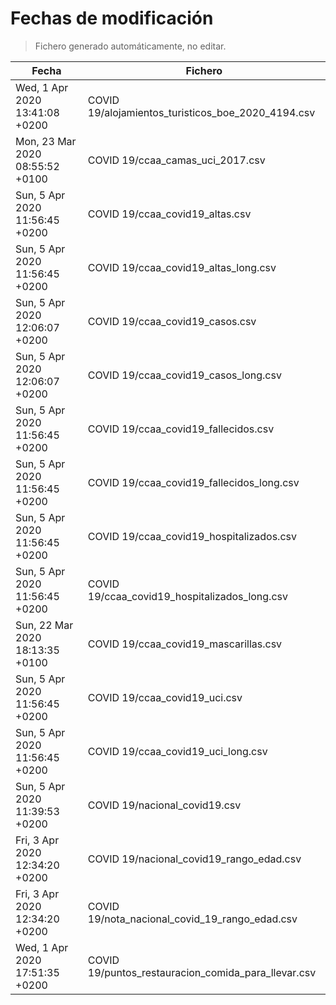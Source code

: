 # Fechas de modificación

> Fichero generado automáticamente, no editar.

| Fecha                           | Fichero                  |
|---------------------------------|--------------------------|
| Wed, 1 Apr 2020 13:41:08 +0200  | COVID 19/alojamientos_turisticos_boe_2020_4194.csv |
| Mon, 23 Mar 2020 08:55:52 +0100  | COVID 19/ccaa_camas_uci_2017.csv |
| Sun, 5 Apr 2020 11:56:45 +0200  | COVID 19/ccaa_covid19_altas.csv |
| Sun, 5 Apr 2020 11:56:45 +0200  | COVID 19/ccaa_covid19_altas_long.csv |
| Sun, 5 Apr 2020 12:06:07 +0200  | COVID 19/ccaa_covid19_casos.csv |
| Sun, 5 Apr 2020 12:06:07 +0200  | COVID 19/ccaa_covid19_casos_long.csv |
| Sun, 5 Apr 2020 11:56:45 +0200  | COVID 19/ccaa_covid19_fallecidos.csv |
| Sun, 5 Apr 2020 11:56:45 +0200  | COVID 19/ccaa_covid19_fallecidos_long.csv |
| Sun, 5 Apr 2020 11:56:45 +0200  | COVID 19/ccaa_covid19_hospitalizados.csv |
| Sun, 5 Apr 2020 11:56:45 +0200  | COVID 19/ccaa_covid19_hospitalizados_long.csv |
| Sun, 22 Mar 2020 18:13:35 +0100  | COVID 19/ccaa_covid19_mascarillas.csv |
| Sun, 5 Apr 2020 11:56:45 +0200  | COVID 19/ccaa_covid19_uci.csv |
| Sun, 5 Apr 2020 11:56:45 +0200  | COVID 19/ccaa_covid19_uci_long.csv |
| Sun, 5 Apr 2020 11:39:53 +0200  | COVID 19/nacional_covid19.csv |
| Fri, 3 Apr 2020 12:34:20 +0200  | COVID 19/nacional_covid19_rango_edad.csv |
| Fri, 3 Apr 2020 12:34:20 +0200  | COVID 19/nota_nacional_covid_19_rango_edad.csv |
| Wed, 1 Apr 2020 17:51:35 +0200  | COVID 19/puntos_restauracion_comida_para_llevar.csv |
